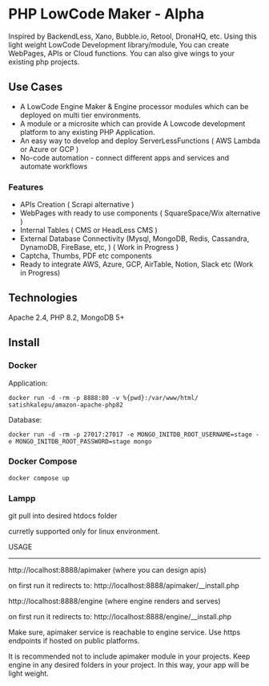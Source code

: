 PHP LowCode Maker - Alpha
================

Inspired by BackendLess, Xano, Bubble.io, Retool, DronaHQ, etc. Using this light weight LowCode Development library/module, You can create WebPages, APIs or Cloud functions. You can also give wings to your existing php projects.

Use Cases
---------
- A LowCode Engine Maker & Engine processor modules which can be deployed on multi tier environments.
- A module or a microsite which can provide A Lowcode development platform to any existing PHP Application.
- An easy way to develop and deploy ServerLessFunctions ( AWS Lambda or Azure or GCP )
- No-code automation - connect different apps and services and automate workflows

### Features
- APIs Creation ( Scrapi alternative )
- WebPages with ready to use components ( SquareSpace/Wix alternative )
- Internal Tables ( CMS or HeadLess CMS )
- External Database Connectivity  (Mysql, MongoDB, Redis, Cassandra, DynamoDB, FireBase, etc,  ) ( Work in Progress )
- Captcha, Thumbs, PDF etc components
- Ready to integrate AWS, Azure, GCP, AirTable, Notion, Slack etc (Work in Progress)

## Technologies
Apache 2.4,  PHP 8.2, MongoDB 5+

## Install 
### Docker 
Application: 

```docker run -d -rm -p 8888:80 -v %{pwd}:/var/www/html/ satishkalepu/amazon-apache-php82```

Database:

```docker run -d -rm -p 27017:27017 -e MONGO_INITDB_ROOT_USERNAME=stage -e MONGO_INITDB_ROOT_PASSWORD=stage mongo```

### Docker Compose
```docker compose up ```

### Lampp
git pull into desired htdocs folder 

curretly supported only for linux environment.

USAGE
_____
http://localhost:8888/apimaker  (where you can design apis)

on first run it redirects to: http://localhost:8888/apimaker/__install.php

http://localhost:8888/engine (where engine renders and serves)

on first run it redirects to: http://localhost:8888/engine/__install.php

Make sure, apimaker service is reachable to engine service. Use https endpoints if hosted on public platforms. 

It is recommended not to include apimaker module in your projects. Keep engine in any desired folders in your project. 
In this way, your app will be light weight. 
